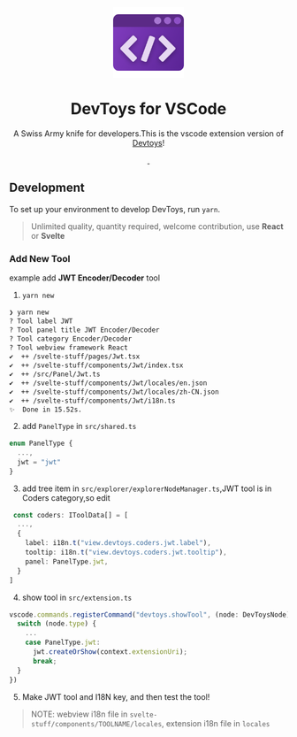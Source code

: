 <p align="center">
  <img width="128" align="center" src="media/icon.png">
</p>
<h1 align="center">
  DevToys for VSCode
</h1>
<p align="center">
  A Swiss Army knife for developers.This is the vscode extension version of <a href='https://github.com/veler/DevToys'>Devtoys</a>!
</p>
<p align="center">
  <a href="https://marketplace.visualstudio.com/items?itemName=kejun.devtoys">
    <img src="https://img.shields.io/visual-studio-marketplace/d/kejun.devtoys.svg?style=flat-square" alt="">
  </a>
  <a href="https://github.com/KeJunMao/vscode-devtoys/blob/master/LICENSE">
    <img src="https://img.shields.io/github/license/KeJunMao/vscode-devtoys.svg?style=flat-square" alt="">
  </a>
</p>

## Development

To set up your environment to develop DevToys, run `yarn`.

> Unlimited quality, quantity required, welcome contribution, use **React** or **Svelte**

### Add New Tool

example add **JWT Encoder/Decoder** tool

1. `yarn new`

```
❯ yarn new
? Tool label JWT
? Tool panel title JWT Encoder/Decoder
? Tool category Encoder/Decoder
? Tool webview framework React
✔  ++ /svelte-stuff/pages/Jwt.tsx
✔  ++ /svelte-stuff/components/Jwt/index.tsx
✔  ++ /src/Panel/Jwt.ts
✔  ++ /svelte-stuff/components/Jwt/locales/en.json
✔  ++ /svelte-stuff/components/Jwt/locales/zh-CN.json
✔  ++ /svelte-stuff/components/Jwt/i18n.ts
✨  Done in 15.52s.
```

2. add `PanelType` in `src/shared.ts`

```ts
enum PanelType {
  ...,
  jwt = "jwt"
}
```

3. add tree item in `src/explorer/explorerNodeManager.ts`,JWT tool is in Coders category,so edit

```ts
 const coders: IToolData[] = [
  ...,
  {
    label: i18n.t("view.devtoys.coders.jwt.label"),
    tooltip: i18n.t("view.devtoys.coders.jwt.tooltip"),
    panel: PanelType.jwt,
  }
]
```

4. show tool in `src/extension.ts`

```ts
vscode.commands.registerCommand("devtoys.showTool", (node: DevToysNode) => {
  switch (node.type) {
    ...
    case PanelType.jwt:
      jwt.createOrShow(context.extensionUri);
      break;
  }
})
```

5. Make JWT tool and I18N key, and then test the tool!

> NOTE: webview i18n file in `svelte-stuff/components/TOOLNAME/locales`, extension i18n file in `locales`
